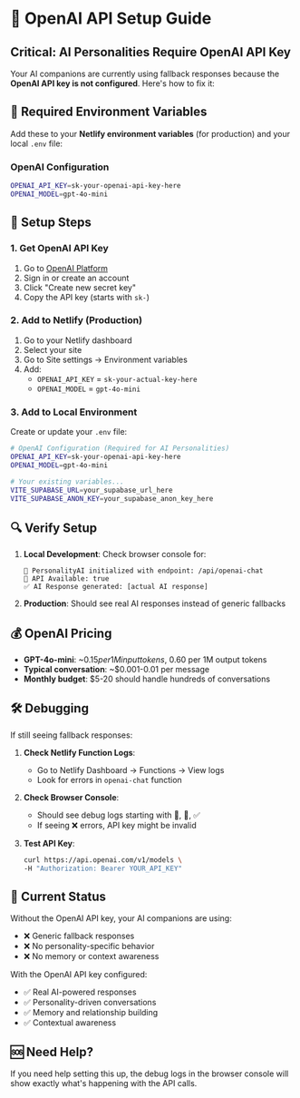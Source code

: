 # 🤖 OpenAI API Setup Guide

## Critical: AI Personalities Require OpenAI API Key

Your AI companions are currently using fallback responses because the **OpenAI API key is not configured**. Here's how to fix it:

## 🔑 Required Environment Variables

Add these to your **Netlify environment variables** (for production) and your local `.env` file:

### OpenAI Configuration
```bash
OPENAI_API_KEY=sk-your-openai-api-key-here
OPENAI_MODEL=gpt-4o-mini
```

## 🚀 Setup Steps

### 1. Get OpenAI API Key
1. Go to [OpenAI Platform](https://platform.openai.com/api-keys)
2. Sign in or create an account
3. Click "Create new secret key"
4. Copy the API key (starts with `sk-`)

### 2. Add to Netlify (Production)
1. Go to your Netlify dashboard
2. Select your site
3. Go to Site settings → Environment variables
4. Add:
   - `OPENAI_API_KEY` = `sk-your-actual-key-here`
   - `OPENAI_MODEL` = `gpt-4o-mini`

### 3. Add to Local Environment
Create or update your `.env` file:
```bash
# OpenAI Configuration (Required for AI Personalities)
OPENAI_API_KEY=sk-your-openai-api-key-here
OPENAI_MODEL=gpt-4o-mini

# Your existing variables...
VITE_SUPABASE_URL=your_supabase_url_here
VITE_SUPABASE_ANON_KEY=your_supabase_anon_key_here
```

## 🔍 Verify Setup

1. **Local Development**: Check browser console for:
   ```
   🔧 PersonalityAI initialized with endpoint: /api/openai-chat
   🔌 API Available: true
   ✅ AI Response generated: [actual AI response]
   ```

2. **Production**: Should see real AI responses instead of generic fallbacks

## 💰 OpenAI Pricing

- **GPT-4o-mini**: ~$0.15 per 1M input tokens, ~$0.60 per 1M output tokens
- **Typical conversation**: ~$0.001-0.01 per message
- **Monthly budget**: $5-20 should handle hundreds of conversations

## 🛠️ Debugging

If still seeing fallback responses:

1. **Check Netlify Function Logs**:
   - Go to Netlify Dashboard → Functions → View logs
   - Look for errors in `openai-chat` function

2. **Check Browser Console**:
   - Should see debug logs starting with 🤖, 🔌, ✅
   - If seeing ❌ errors, API key might be invalid

3. **Test API Key**:
   ```bash
   curl https://api.openai.com/v1/models \
   -H "Authorization: Bearer YOUR_API_KEY"
   ```

## 🔧 Current Status

Without the OpenAI API key, your AI companions are using:
- ❌ Generic fallback responses
- ❌ No personality-specific behavior  
- ❌ No memory or context awareness

With the OpenAI API key configured:
- ✅ Real AI-powered responses
- ✅ Personality-driven conversations
- ✅ Memory and relationship building
- ✅ Contextual awareness

## 🆘 Need Help?

If you need help setting this up, the debug logs in the browser console will show exactly what's happening with the API calls. 